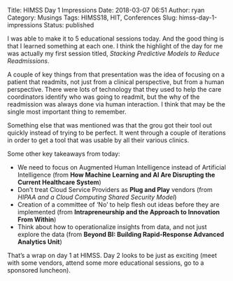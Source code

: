 Title: HIMSS Day 1 Impressions
Date: 2018-03-07 06:51
Author: ryan
Category: Musings
Tags: HIMSS18, HIT, Conferences
Slug: himss-day-1-impressions
Status: published

I was able to make it to 5 educational sessions today. And the good thing is that I learned something at each one. I think the highlight of the day for me was actually my first session titled, *Stacking Predictive Models to Reduce Readmissions*.

A couple of key things from that presentation was the idea of focusing on a patient that readmits, not just from a clinical perspective, but from a human perspective. There were lots of technology that they used to help the care coordinators identify who was going to readmit, but the why of the readmission was always done via human interaction. I think that may be the single most important thing to remember.

Something else that was mentioned was that the grou got their tool out quickly instead of trying to be perfect. It went through a couple of iterations in order to get a tool that was usable by all their various clinics.

Some other key takeaways from today:

-   We need to focus on Augmented Human Intelligence instead of Artificial Intelligence (from **How Machine Learning and AI Are Disrupting the Current Healthcare System**)
-   Don’t treat Cloud Service Providers as **Plug and Play** vendors (from *HIPAA and a Cloud Computing Shared Security Model*)
-   Creation of a committee of ‘No’ to help flesh out ideas before they are implemented (from **Intrapreneurship and the Approach to Innovation From Within**)
-   Think about how to operationalize insights from data, and not just explore the data (from **Beyond BI: Building Rapid-Response Advanced Analytics Unit**)

That’s a wrap on day 1 at HIMSS. Day 2 looks to be just as exciting (meet with some vendors, attend some more educational sessions, go to a sponsored luncheon).
